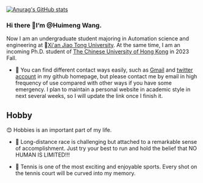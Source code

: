 [![Anurag's GitHub stats](https://github-readme-stats.vercel.app/api?username=echo-hmwang&count_private=true&show_icons=true&theme=transparent)](https://github.com/anuraghazra/github-readme-stats)
### Hi there 👋I’m @Huimeng Wang. 

Now I am an undergraduate student majoring in Automation science and engineering at :school:[Xi'an Jiao Tong University](http://www.xjtu.edu.cn/). At the same time, I am an incoming Ph.D. student of [The Chinese University of Hong Kong](https://www.cuhk.edu.hk/chinese/index.html) in 2023 Fall. 

- 👀 You can find different contact ways easily, such as [Gmail](wanghuimeng66@gmail.com) and [twitter account](https://twitter.com/WANGHUIMENG_) in my github homepage, but please contact me by email in high frequency of use compared with other ways if you have some emergency. I plan to maintain a personal website in academic style in next several weeks, so I will update the link once I finish it. 


## Hobby
:blush: Hobbies is an important part of my life.

- :runner: Long-distance race is challenging but attached to a remarkable sense of accomplishment. Just try your best to run and hold the belief that NO HUMAN IS LIMITED!!!

- :tennis: Tennis is one of the most exciting and enjoyable sports. Every shot on the tennis court will be curved into my memory.
<!--
**echo-hmwang/echo-hmwang** is a ✨ _special_ ✨ repository because its `README.md` (this file) appears on your GitHub profile.

Here are some ideas to get you started:

- 🔭 I’m currently working on ...
- 🌱 I’m currently learning ...
- 👯 I’m looking to collaborate on ...
- 🤔 I’m looking for help with ...
- 💬 Ask me about ...
- 📫 How to reach me: ...
- 😄 Pronouns: ...
- ⚡ Fun fact: ...
-->
